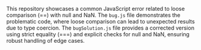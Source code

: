 This repository showcases a common JavaScript error related to loose comparison (==) with null and NaN.  The `bug.js` file demonstrates the problematic code, where loose comparison can lead to unexpected results due to type coercion. The `bugSolution.js` file provides a corrected version using strict equality (===) and explicit checks for null and NaN, ensuring robust handling of edge cases.